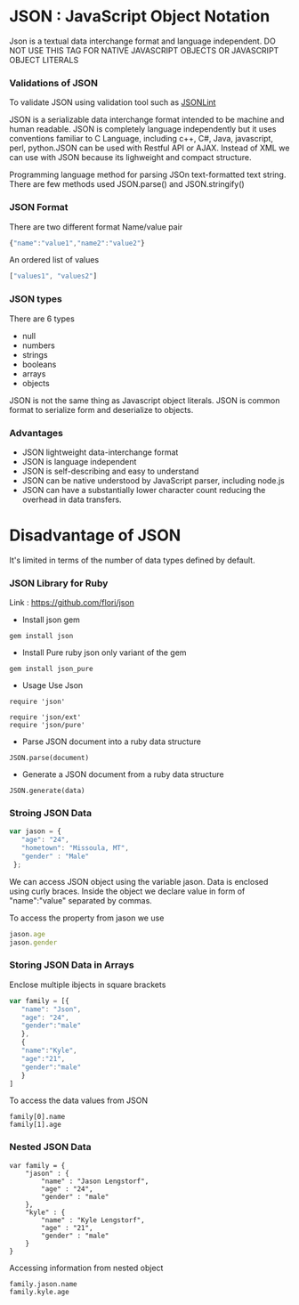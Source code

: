 # JSON : JavaScript Object Notation

Json is a textual data interchange format and language independent. 
DO NOT USE THIS TAG FOR NATIVE JAVASCRIPT OBJECTS OR JAVASCRIPT OBJECT LITERALS

### Validations of JSON
To validate JSON using validation tool such as [JSONLint](https://jsonlint.com)

JSON is a serializable data interchange format intended to be machine and human readable. JSON is completely language independently but it uses conventions familiar to C Language, including c++, C#, Java, javascript, perl, python.JSON can be used with Restful API or AJAX. Instead of XML we can use with JSON because its lighweight and compact structure. 

Programming language method for parsing JSOn text-formatted text string. There are few methods used JSON.parse() and JSON.stringify()

### JSON Format
There are two different format
Name/value pair
```javascript
{"name":"value1","name2":"value2"}
```

An ordered list of values 
```javascript
["values1", "values2"]
```

### JSON types
There are 6 types
- null
- numbers
- strings
- booleans
- arrays
- objects

JSON is not the same thing as Javascript object literals. JSON is common format to serialize form and deserialize to objects.

### Advantages
* JSON lightweight data-interchange format
* JSON is language independent
* JSON is self-describing and easy to understand
* JSON can be native understood by JavaScript parser, including node.js
* JSON can have a substantially lower character count reducing the overhead in data transfers.

# Disadvantage of JSON
It's limited in terms of the number of data types defined by default.

### JSON Library for Ruby
Link : https://github.com/flori/json

* Install json gem 
```
gem install json
```

* Install Pure ruby json only variant of the gem
```
gem install json_pure
```

* Usage
Use Json
```
require 'json'

require 'json/ext'
require 'json/pure'
```

* Parse JSON document into a ruby data structure
```
JSON.parse(document)
```

* Generate a JSON document from a ruby data structure 
```
JSON.generate(data)
```

### Stroing JSON Data
```javascript
var jason = {
   "age": "24",
   "hometown": "Missoula, MT",
   "gender" : "Male"
 };
```
We can access JSON object using the variable jason.  Data is enclosed using curly braces. Inside the object we declare value in form of "name":"value" separated by commas.

To access the property from jason we use
```javascript
jason.age
jason.gender
```

### Storing JSON Data in Arrays
Enclose multiple ibjects in square brackets
```javascript
var family = [{
   "name": "Json",
   "age": "24",
   "gender":"male"
   },
   {
   "name":"Kyle",
   "age":"21",
   "gender":"male"
   }
]
```
To access the data values from JSON
```
family[0].name
family[1].age
```

### Nested JSON Data
```
var family = {
    "jason" : {
        "name" : "Jason Lengstorf",
        "age" : "24",
        "gender" : "male"
    },
    "kyle" : {
        "name" : "Kyle Lengstorf",
        "age" : "21",
        "gender" : "male"
    }
}
```
Accessing information from nested object
```
family.jason.name
family.kyle.age
```

